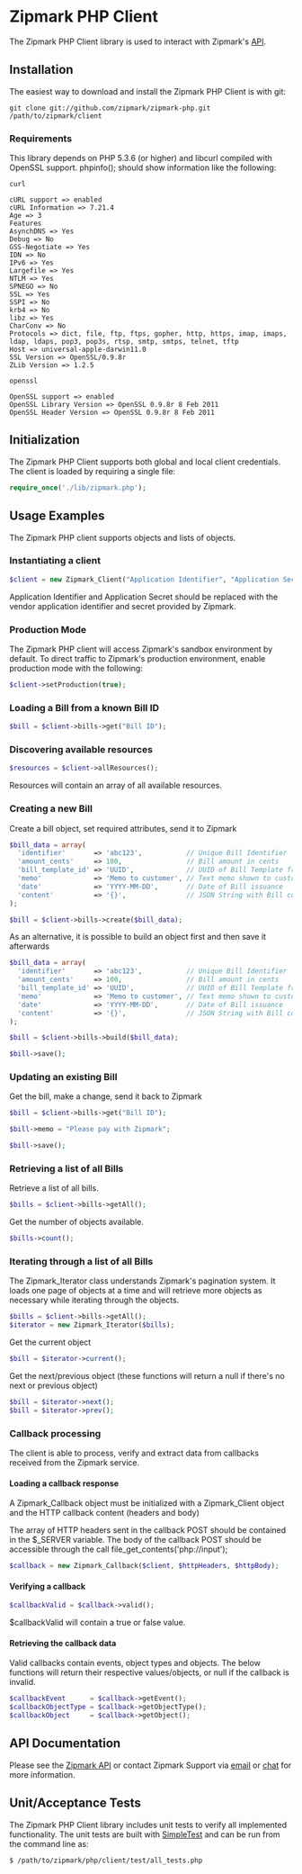 # Zipmark PHP Client

The Zipmark PHP Client library is used to interact with Zipmark's [API](https://dev.zipmark.com).

## Installation

The easiest way to download and install the Zipmark PHP Client is with git:

```
git clone git://github.com/zipmark/zipmark-php.git /path/to/zipmark/client
```

### Requirements

This library depends on PHP 5.3.6 (or higher) and libcurl compiled with OpenSSL support.  phpinfo(); should show information like the following:

```
curl

cURL support => enabled
cURL Information => 7.21.4
Age => 3
Features
AsynchDNS => Yes
Debug => No
GSS-Negotiate => Yes
IDN => No
IPv6 => Yes
Largefile => Yes
NTLM => Yes
SPNEGO => No
SSL => Yes
SSPI => No
krb4 => No
libz => Yes
CharConv => No
Protocols => dict, file, ftp, ftps, gopher, http, https, imap, imaps, ldap, ldaps, pop3, pop3s, rtsp, smtp, smtps, telnet, tftp
Host => universal-apple-darwin11.0
SSL Version => OpenSSL/0.9.8r
ZLib Version => 1.2.5

openssl

OpenSSL support => enabled
OpenSSL Library Version => OpenSSL 0.9.8r 8 Feb 2011
OpenSSL Header Version => OpenSSL 0.9.8r 8 Feb 2011
```

## Initialization

The Zipmark PHP Client supports both global and local client credentials.  The client is loaded by requiring a single file:

```php
require_once('./lib/zipmark.php');
```

## Usage Examples

The Zipmark PHP client supports objects and lists of objects.  

### Instantiating a client

```php
$client = new Zipmark_Client("Application Identifier", "Application Secret");
```

Application Identifier and Application Secret should be replaced with the vendor application identifier and secret provided by Zipmark.

### Production Mode

The Zipmark PHP client will access Zipmark's sandbox environment by default.  To direct traffic to Zipmark's production environment, enable production mode with the following:

```php
$client->setProduction(true);
```

### Loading a Bill from a known Bill ID

```php
$bill = $client->bills->get("Bill ID");
```

### Discovering available resources

```php
$resources = $client->allResources();
```

Resources will contain an array of all available resources.

### Creating a new Bill

Create a bill object, set required attributes, send it to Zipmark

```php
$bill_data = array(
  'identifier'       => 'abc123',           // Unique Bill Identifier
  'amount_cents'     => 100,                // Bill amount in cents
  'bill_template_id' => 'UUID',             // UUID of Bill Template from Zipmark
  'memo'             => 'Memo to customer', // Text memo shown to customer
  'date'             => 'YYYY-MM-DD',       // Date of Bill issuance
  'content'          => '{}',               // JSON String with Bill content - rendered with template
);

$bill = $client->bills->create($bill_data);
```

As an alternative, it is possible to build an object first and then save it afterwards

```php
$bill_data = array(
  'identifier'       => 'abc123',           // Unique Bill Identifier
  'amount_cents'     => 100,                // Bill amount in cents
  'bill_template_id' => 'UUID',             // UUID of Bill Template from Zipmark
  'memo'             => 'Memo to customer', // Text memo shown to customer
  'date'             => 'YYYY-MM-DD',       // Date of Bill issuance
  'content'          => '{}',               // JSON String with Bill content - rendered with template
);

$bill = $client->bills->build($bill_data);

$bill->save();
```

### Updating an existing Bill

Get the bill, make a change, send it back to Zipmark

```php
$bill = $client->bills->get("Bill ID");

$bill->memo = "Please pay with Zipmark";

$bill->save();
```

### Retrieving a list of all Bills

Retrieve a list of all bills.

```php
$bills = $client->bills->getAll();
```

Get the number of objects available.

```php
$bills->count();
```

### Iterating through a list of all Bills

The Zipmark_Iterator class understands Zipmark's pagination system.  It loads one page of objects at a time and will retrieve more objects as necessary while iterating through the objects.

```php
$bills = $client->bills->getAll();
$iterator = new Zipmark_Iterator($bills);
```

Get the current object

```php
$bill = $iterator->current();
```

Get the next/previous object (these functions will return a null if there's no next or previous object)

```php
$bill = $iterator->next();
$bill = $iterator->prev();
```

### Callback processing

The client is able to process, verify and extract data from callbacks received from the Zipmark service.

#### Loading a callback response

A Zipmark_Callback object must be initialized with a Zipmark_Client object and the HTTP callback content (headers and body)

The array of HTTP headers sent in the callback POST should be contained in the $_SERVER variable.
The body of the callback POST should be accessible through the call file_get_contents('php://input');

```php
$callback = new Zipmark_Callback($client, $httpHeaders, $httpBody);
```

#### Verifying a callback

```php
$callbackValid = $callback->valid();
```

$callbackValid will contain a true or false value.

#### Retrieving the callback data

Valid callbacks contain events, object types and objects.  The below functions will return their respective values/objects, or null if the callback is invalid.

```php
$callbackEvent      = $callback->getEvent();
$callbackObjectType = $callback->getObjectType();
$callbackObject     = $callback->getObject();
```

## API Documentation

Please see the [Zipmark API](https://dev.zipmark.com) or contact Zipmark Support via [email](mailto:developers@zipmark.com) or [chat](http://bit.ly/zipmarkAPIchat) for more information.

## Unit/Acceptance Tests

The Zipmark PHP Client library includes unit tests to verify all implemented functionality.  The unit tests are built with [SimpleTest](http://simpletest.org) and can be run from the command line as:

```
$ /path/to/zipmark/php/client/test/all_tests.php
```
